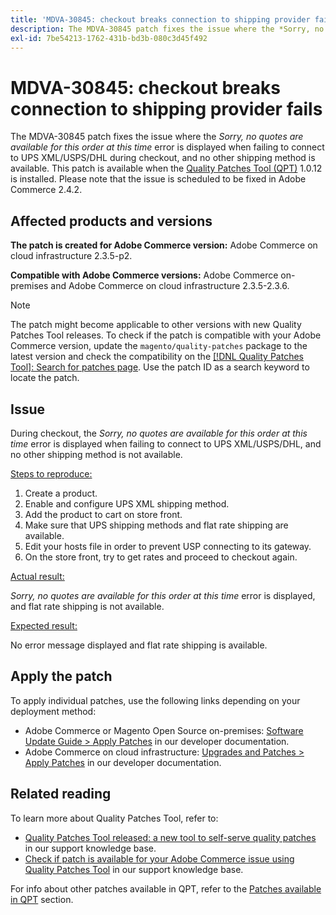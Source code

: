 ```yaml
---
title: 'MDVA-30845: checkout breaks connection to shipping provider fails'
description: The MDVA-30845 patch fixes the issue where the *Sorry, no quotes are available for this order at this time* error is displayed when failing to connect to UPS XML/USPS/DHL during checkout, and no other shipping method is available. This patch is available when the [Quality Patches Tool (QPT)](/help/announcements/adobe-commerce-announcements/magento-quality-patches-released-new-tool-to-self-serve-quality-patches.md) 1.0.12 is installed. Please note that the issue is scheduled to be fixed in Adobe Commerce 2.4.2.
exl-id: 7be54213-1762-431b-bd3b-080c3d45f492
---
```

# MDVA-30845: checkout breaks connection to shipping provider fails

The MDVA-30845 patch fixes the issue where the *Sorry, no quotes are available for this order at this time* error is displayed when failing to connect to UPS XML/USPS/DHL during checkout, and no other shipping method is available. This patch is available when the [Quality Patches Tool (QPT)](/help/announcements/adobe-commerce-announcements/magento-quality-patches-released-new-tool-to-self-serve-quality-patches.md) 1.0.12 is installed. Please note that the issue is scheduled to be fixed in Adobe Commerce 2.4.2.

## Affected products and versions

 **The patch is created for Adobe Commerce version:** Adobe Commerce on cloud infrastructure 2.3.5-p2.

 **Compatible with Adobe Commerce versions:** Adobe Commerce on-premises and Adobe Commerce on cloud infrastructure 2.3.5-2.3.6.

>[!NOTE]
>
>The patch might become applicable to other versions with new Quality Patches Tool releases. To check if the patch is compatible with your Adobe Commerce version, update the `magento/quality-patches` package to the latest version and check the compatibility on the [[!DNL Quality Patches Tool]: Search for patches page](https://devdocs.magento.com/quality-patches/tool.html#patch-grid). Use the patch ID as a search keyword to locate the patch.

## Issue

During checkout, the *Sorry, no quotes are available for this order at this time* error is displayed when failing to connect to UPS XML/USPS/DHL, and no other shipping method is not available.

<u>Steps to reproduce:</u>

1. Create a product.
1. Enable and configure UPS XML shipping method.
1. Add the product to cart on store front.
1. Make sure that UPS shipping methods and flat rate shipping are available.
1. Edit your hosts file in order to prevent USP connecting to its gateway.
1. On the store front, try to get rates and proceed to checkout again.

<u>Actual result:</u>

*Sorry, no quotes are available for this order at this time* error is displayed, and flat rate shipping is not available.

<u>Expected result:</u>

No error message displayed and flat rate shipping is available.

## Apply the patch

To apply individual patches, use the following links depending on your deployment method:

* Adobe Commerce or Magento Open Source on-premises: [Software Update Guide > Apply Patches](https://devdocs.magento.com/guides/v2.4/comp-mgr/patching/mqp.html) in our developer documentation.
* Adobe Commerce on cloud infrastructure: [Upgrades and Patches > Apply Patches](https://devdocs.magento.com/cloud/project/project-patch.html) in our developer documentation.


## Related reading

To learn more about Quality Patches Tool, refer to:

* [Quality Patches Tool released: a new tool to self-serve quality patches](/help/announcements/adobe-commerce-announcements/magento-quality-patches-released-new-tool-to-self-serve-quality-patches.md) in our support knowledge base.
* [Check if patch is available for your Adobe Commerce issue using Quality Patches Tool](/help/support-tools/patches-available-in-qpt-tool/check-patch-for-magento-issue-with-magento-quality-patches.md) in our support knowledge base.

For info about other patches available in QPT, refer to the [Patches available in QPT](https://support.magento.com/hc/en-us/sections/360010506631-Patches-available-in-MQP-tool-) section.
